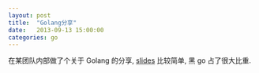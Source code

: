 ```yaml
---
layout: post
title:  "Golang分享"
date:   2013-09-13 15:00:00
categories: go
---
```


在某团队内部做了个关于 Golang 的分享, [slides][slides] 比较简单, 黑 go 占了很大比重.

[slides]: https://docs.google.com/file/d/0B9zUkGQcE-yYUWhoeHhVM1VlaEk/edit?usp=sharing
